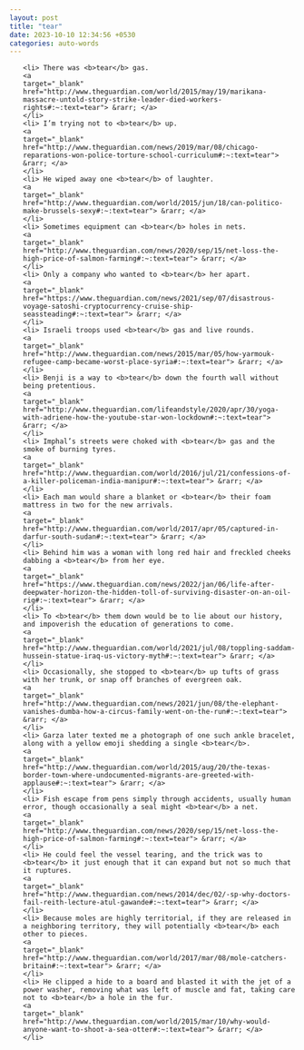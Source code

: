 ```yaml
---
layout: post
title: "tear"
date: 2023-10-10 12:34:56 +0530
categories: auto-words
---
```

<ol>

    <li> There was <b>tear</b> gas.
    <a 
    target="_blank" 
    href="http://www.theguardian.com/world/2015/may/19/marikana-massacre-untold-story-strike-leader-died-workers-rights#:~:text=tear"> &rarr; </a>
    </li>
    <li> I’m trying not to <b>tear</b> up.
    <a 
    target="_blank" 
    href="http://www.theguardian.com/news/2019/mar/08/chicago-reparations-won-police-torture-school-curriculum#:~:text=tear"> &rarr; </a>
    </li>
    <li> He wiped away one <b>tear</b> of laughter.
    <a 
    target="_blank" 
    href="http://www.theguardian.com/world/2015/jun/18/can-politico-make-brussels-sexy#:~:text=tear"> &rarr; </a>
    </li>
    <li> Sometimes equipment can <b>tear</b> holes in nets.
    <a 
    target="_blank" 
    href="http://www.theguardian.com/news/2020/sep/15/net-loss-the-high-price-of-salmon-farming#:~:text=tear"> &rarr; </a>
    </li>
    <li> Only a company who wanted to <b>tear</b> her apart.
    <a 
    target="_blank" 
    href="https://www.theguardian.com/news/2021/sep/07/disastrous-voyage-satoshi-cryptocurrency-cruise-ship-seassteading#:~:text=tear"> &rarr; </a>
    </li>
    <li> Israeli troops used <b>tear</b> gas and live rounds.
    <a 
    target="_blank" 
    href="http://www.theguardian.com/news/2015/mar/05/how-yarmouk-refugee-camp-became-worst-place-syria#:~:text=tear"> &rarr; </a>
    </li>
    <li> Benji is a way to <b>tear</b> down the fourth wall without being pretentious.
    <a 
    target="_blank" 
    href="http://www.theguardian.com/lifeandstyle/2020/apr/30/yoga-with-adriene-how-the-youtube-star-won-lockdown#:~:text=tear"> &rarr; </a>
    </li>
    <li> Imphal’s streets were choked with <b>tear</b> gas and the smoke of burning tyres.
    <a 
    target="_blank" 
    href="http://www.theguardian.com/world/2016/jul/21/confessions-of-a-killer-policeman-india-manipur#:~:text=tear"> &rarr; </a>
    </li>
    <li> Each man would share a blanket or <b>tear</b> their foam mattress in two for the new arrivals.
    <a 
    target="_blank" 
    href="http://www.theguardian.com/world/2017/apr/05/captured-in-darfur-south-sudan#:~:text=tear"> &rarr; </a>
    </li>
    <li> Behind him was a woman with long red hair and freckled cheeks dabbing a <b>tear</b> from her eye.
    <a 
    target="_blank" 
    href="https://www.theguardian.com/news/2022/jan/06/life-after-deepwater-horizon-the-hidden-toll-of-surviving-disaster-on-an-oil-rig#:~:text=tear"> &rarr; </a>
    </li>
    <li> To <b>tear</b> them down would be to lie about our history, and impoverish the education of generations to come.
    <a 
    target="_blank" 
    href="http://www.theguardian.com/world/2021/jul/08/toppling-saddam-hussein-statue-iraq-us-victory-myth#:~:text=tear"> &rarr; </a>
    </li>
    <li> Occasionally, she stopped to <b>tear</b> up tufts of grass with her trunk, or snap off branches of evergreen oak.
    <a 
    target="_blank" 
    href="http://www.theguardian.com/news/2021/jun/08/the-elephant-vanishes-dumba-how-a-circus-family-went-on-the-run#:~:text=tear"> &rarr; </a>
    </li>
    <li> Garza later texted me a photograph of one such ankle bracelet, along with a yellow emoji shedding a single <b>tear</b>.
    <a 
    target="_blank" 
    href="http://www.theguardian.com/world/2015/aug/20/the-texas-border-town-where-undocumented-migrants-are-greeted-with-applause#:~:text=tear"> &rarr; </a>
    </li>
    <li> Fish escape from pens simply through accidents, usually human error, though occasionally a seal might <b>tear</b> a net.
    <a 
    target="_blank" 
    href="http://www.theguardian.com/news/2020/sep/15/net-loss-the-high-price-of-salmon-farming#:~:text=tear"> &rarr; </a>
    </li>
    <li> He could feel the vessel tearing, and the trick was to <b>tear</b> it just enough that it can expand but not so much that it ruptures.
    <a 
    target="_blank" 
    href="http://www.theguardian.com/news/2014/dec/02/-sp-why-doctors-fail-reith-lecture-atul-gawande#:~:text=tear"> &rarr; </a>
    </li>
    <li> Because moles are highly territorial, if they are released in a neighboring territory, they will potentially <b>tear</b> each other to pieces.
    <a 
    target="_blank" 
    href="http://www.theguardian.com/world/2017/mar/08/mole-catchers-britain#:~:text=tear"> &rarr; </a>
    </li>
    <li> He clipped a hide to a board and blasted it with the jet of a power washer, removing what was left of muscle and fat, taking care not to <b>tear</b> a hole in the fur.
    <a 
    target="_blank" 
    href="http://www.theguardian.com/world/2015/mar/10/why-would-anyone-want-to-shoot-a-sea-otter#:~:text=tear"> &rarr; </a>
    </li>
